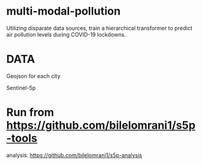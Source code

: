 # multi-modal-pollution
Utilizing disparate data sources, train a hierarchical transformer to predict air pollution levels during COVID-19 lockdowns.

# DATA
Geojson for each city 

Sentinel-5p
# Run from https://github.com/bilelomrani1/s5p-tools

analysis:
https://github.com/bilelomrani1/s5p-analysis
